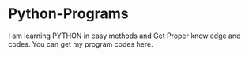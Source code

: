 # Python-Programs
I am learning PYTHON in easy methods and Get Proper knowledge and codes. You can get my program codes here.
